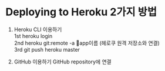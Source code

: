 # Deploying to Heroku 2가지 방법

1. Heroku CLI 이용하기
   <br/>
   1st heroku login
   <br/>
   2nd heroku git:remote -a app이름 (헤로쿠 원격 저장소와 연결)
   <br/>
   3rd git push heroku master

2. GitHub 이용하기
   GitHub repository에 연결
